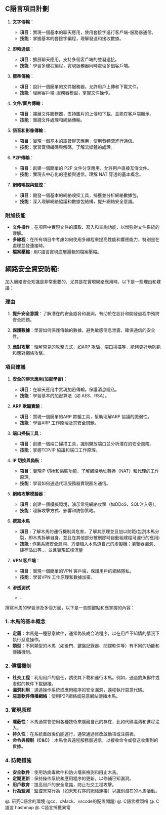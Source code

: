## C語言項目計劃

1. **文字傳輸**：  
   - **項目**：實現一個基本的聊天應用，使用套接字進行客戶端-服務器通信。
   - **技能**：掌握基本的套接字編程，理解發送和接收數據。

2. **即時通信**：
   - **項目**：擴展聊天應用，支持多個客戶端的並發連接。
   - **技能**：學習多線程編程，實現服務器同時處理多個客戶端。

3. **標準傳輸**：
   - **項目**：設計一個簡單的文件服務器，允許用戶上傳和下載文件。
   - **技能**：理解客戶端-服務器模型，掌握文件操作。

4. **文件/圖片傳輸**：
   - **項目**：擴展文件服務器，支持圖片的上傳和下載，並能在客戶端顯示。
   - **技能**：實踐文件處理和網絡傳輸。

5. **語音和影像傳輸**：
   - **項目**：實現一個基本的語音聊天應用，使用音頻流進行通信。
   - **技能**：學習音頻編碼與解碼，了解流媒體的處理。

6. **P2P傳輸**：
   - **項目**：創建一個簡單的 P2P 文件分享應用，允許用戶直接互傳文件。
   - **技能**：實現去中心化的連接與通信，理解 NAT 穿透的基本概念。

7. **網絡嗅探與監控**：
   - **項目**：開發一個基本的網絡嗅探工具，捕獲並分析網絡數據包。
   - **技能**：深入理解網絡協議和數據包結構，提升網絡安全意識。

### 附加技能

- **文件操作**：在項目中實現文件的讀取、寫入和查詢功能，以增強對文件系統的理解。
- **多線程**：在所有項目中考慮如何使用多線程來提高性能和響應能力，特別是在處理並發連接時。
- **檔案壓縮** : 用C語言實現底層邏輯的檔案壓縮。

## 網路安全資安防範:
加入網絡安全知識是非常重要的，尤其是在實現網絡應用時。以下是一些理由和建議：

### 理由

1. **提升安全意識**：了解潛在的安全威脅和漏洞，有助於在設計和開發過程中預防安全問題。
  
2. **保護數據**：學習如何保護傳輸的數據，避免敏感信息泄露，確保通信的安全性。

3. **應對攻擊**：理解常見的攻擊方式，如ARP 欺騙、端口掃描等，能夠更好地防範和應對網絡攻擊。

### 項目建議

1. **安全的聊天應用(加密學習)**：
   - **項目**：在聊天應用中實現加密傳輸，保護消息隱私。
   - **技能**：學習基本的加密算法（如 AES、RSA）。

2. **ARP 欺騙實驗**：
   - **項目**：實現一個簡單的ARP 欺騙工具，幫助理解ARP 協議的脆弱性。
   - **技能**：學習ARP 工作原理及其安全問題。

3. **端口掃描工具**：
   - **項目**：創建一個端口掃描工具，識別開放端口並分析潛在的安全風險。
   - **技能**：掌握TCP/IP 協議和端口工作原理。

4. **IP 切換與偽裝**：
   - **項目**：實現IP 切換和偽裝功能，了解網絡地址轉換（NAT）和代理的工作原理。
   - **技能**：學習如何通過代理服務器實現匿名通信。

5. **網絡攻擊模擬器**：
   - **項目**：創建一個模擬環境，演示常見網絡攻擊（如DDoS、SQL注入等）。
   - **技能**：理解攻擊方式、影響和防御策略。

6. **撰寫木馬**
    - **項目** : 了解木馬的運行機制與危害，了解其原理並且加以防範(包刮木馬分裂，即木馬拆解自身，並且在其他部分被刪除時自動組建程可運行的應用)
    - **技能** : 作業系統安全漏洞，方便植入木馬道自己的虛擬機；瀏覽器漏洞、緩存溢出等..，並且實現監控流量

7. **VPN 客戶端**：
   - **項目**：實現一個簡單的VPN 客戶端，保護用戶的網絡隱私。
   - **技能**：學習VPN 工作原理和數據加密。

8. **滲透測試**
    - ...


撰寫木馬的學習涉及多個方面，以下是一些關鍵點和應掌握的內容：

### 1. **木馬的基本概念**
   - **定義**：木馬是一種惡意軟件，通常偽裝成合法程序，以在用戶不知情的情況下執行惡意操作。
   - **類型**：不同類型的木馬（如後門、鍵盤記錄器、間諜軟件等）有不同的功能和傳播機制。

### 2. **傳播機制**
   - **社交工程**：利用用戶的信任，誘使其下載和運行木馬。例如，通過釣魚郵件或虛假的軟件下載鏈接。
   - **漏洞利用**：通過操作系統或應用程序的安全漏洞，遠程執行惡意代碼。
   - **惡意軟件傳播網絡**：使用P2P網絡或惡意網站傳播木馬。

### 3. **實現原理**
   - **隱蔽性**：木馬通常會使用各種技術來隱藏自己的存在，比如代碼混淆和進程注入。
   - **持久性**：在系統重啟後仍能運行，通常通過修改啟動項或注冊表。
   - **命令與控制（C&C）**：木馬會與遠程服務器通信，以接收命令或發送收集到的數據。

### 4. **防範措施**
   - **安全軟件**：使用防病毒軟件和防火墻來檢測和阻止木馬。
   - **定期更新**：保持操作系統和應用程序的更新，以修補已知漏洞。
   - **用戶教育**：提高用戶的安全意識，防止社交工程攻擊。
   - **行為監測**：監控異常行為（如未知程序的網絡連接）以識別潛在的木馬活動。


@. 研究C語言的環境 (gcc、cMack、vscode的配置問題)
@. C語言標頭檔
@. C語言 hashmap
@. C語言捕獲異常